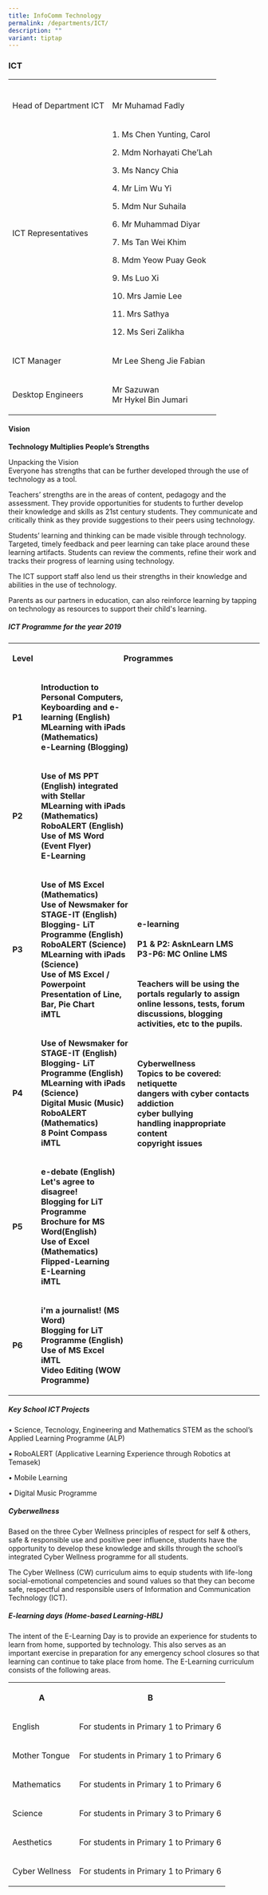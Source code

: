 ```yaml
---
title: InfoComm Technology
permalink: /departments/ICT/
description: ""
variant: tiptap
---
```

<h3>ICT</h3><table><tbody><tr><th rowspan="1" colspan="1"><p></p></th><th rowspan="1" colspan="1"><p></p></th></tr><tr><td rowspan="1" colspan="1"><p>Head of Department ICT</p></td><td rowspan="1" colspan="1"><p>Mr Muhamad Fadly</p></td></tr><tr><td rowspan="1" colspan="1"><p>ICT Representatives</p></td><td rowspan="1" colspan="1"><p>1. Ms Chen Yunting, Carol</p><p>2. Mdm Norhayati Che’Lah</p><p>3. Ms Nancy Chia</p><p>4. Mr Lim Wu Yi</p><p>5. Mdm Nur Suhaila</p><p>6. Mr Muhammad Diyar</p><p>7. Ms Tan Wei Khim</p><p>8. Mdm Yeow Puay Geok</p><p>9. Ms Luo Xi</p><p>10. Mrs Jamie Lee</p><p>11. Mrs Sathya</p><p>12. Ms Seri Zalikha</p></td></tr><tr><td rowspan="1" colspan="1"><p>ICT Manager</p></td><td rowspan="1" colspan="1"><p>Mr Lee Sheng Jie Fabian</p></td></tr><tr><td rowspan="1" colspan="1"><p>Desktop Engineers</p></td><td rowspan="1" colspan="1"><p>Mr Sazuwan<br>Mr Hykel Bin Jumari</p></td></tr></tbody></table><h4>Vision</h4><p><strong>Technology Multiplies People’s Strengths</strong>&nbsp;</p><p>Unpacking the Vision <br>Everyone has strengths that can be further developed through the use of technology as a tool.&nbsp;</p><p>Teachers’ strengths are in the areas of content, pedagogy and the assessment. They provide opportunities for students to further develop their knowledge and skills as 21st century students. They communicate and critically think as they provide suggestions to their peers using technology.&nbsp;</p><p>Students’ learning and thinking can be made visible through technology. Targeted, timely feedback and peer learning can take place around these learning artifacts. Students can review the comments, refine their work and tracks their progress of learning using technology.</p><p>The ICT support staff also lend us their strengths in their knowledge and abilities in the use of technology.&nbsp;</p><p>Parents as our partners in education, can also reinforce learning by tapping on technology as resources to support their child's learning.&nbsp;</p><h5>ICT Programme for the year 2019</h5><table><tbody><tr><th rowspan="1" colspan="1"><p><strong>Level<br></strong></p></th><th rowspan="1" colspan="2"><p><strong>Programmes</strong></p></th></tr><tr><td rowspan="1" colspan="1"><p><strong>P1 <br></strong></p></td><td rowspan="1" colspan="1"><p><strong>Introduction to Personal Computers, Keyboarding and e-learning (English)<br>MLearning with iPads (Mathematics)<br>e-Learning (Blogging) <br></strong></p></td><td rowspan="6" colspan="1"><p><strong>e-learning<br><br>P1 &amp; P2: AsknLearn LMS<br>P3-P6: MC Online LMS<br><br><br>Teachers will be using the portals regularly to assign online lessons, tests, forum discussions, blogging activities, etc to the pupils.<br><br><br><br>Cyberwellness<br>Topics to be covered:<br>netiquette<br>dangers with cyber contacts<br>addiction<br>cyber bullying<br>handling inappropriate content<br>copyright issues</strong></p></td></tr><tr><td rowspan="1" colspan="1"><p><strong>P2 <br></strong></p></td><td rowspan="1" colspan="1"><p><strong>Use of MS PPT (English) integrated with Stellar<br>MLearning with iPads (Mathematics)<br>RoboALERT (English)<br>Use of MS Word (Event Flyer)<br>E-Learning <br></strong></p></td></tr><tr><td rowspan="1" colspan="1"><p><strong>P3 <br></strong></p></td><td rowspan="1" colspan="1"><p><strong>Use of MS Excel (Mathematics)<br>Use of Newsmaker for STAGE-IT (English)<br>Blogging- LiT Programme (English)<br>RoboALERT (Science)<br>MLearning with iPads (Science)<br>Use of MS Excel / Powerpoint<br>Presentation of Line, Bar, Pie Chart<br>iMTL <br></strong></p></td></tr><tr><td rowspan="1" colspan="1"><p><strong>P4 <br></strong></p></td><td rowspan="1" colspan="1"><p><strong>Use of Newsmaker for STAGE-IT (English)<br>Blogging- LiT Programme (English)<br>MLearning with iPads (Science)<br>Digital Music (Music)<br>RoboALERT (Mathematics)<br>8 Point Compass<br>iMTL <br></strong></p></td></tr><tr><td rowspan="1" colspan="1"><p><strong>P5 <br></strong></p></td><td rowspan="1" colspan="1"><p><strong>e-debate (English)<br>Let's agree to disagree!<br>Blogging for LiT Programme <br>Brochure for MS Word(English)<br>Use of Excel (Mathematics)<br>Flipped-Learning<br>E-Learning<br>iMTL <br></strong></p></td></tr><tr><td rowspan="1" colspan="1"><p><strong>P6 <br></strong></p></td><td rowspan="1" colspan="1"><p><strong>i'm a journalist! (MS Word)<br>Blogging for LiT Programme (English)<br>Use of MS Excel<br>iMTL<br>Video Editing (WOW Programme)</strong></p></td></tr></tbody></table><h5>Key School ICT Projects</h5><p>• Science, Tecnology, Engineering and Mathematics STEM as the school’s Applied Learning Programme (ALP)</p><p>• RoboALERT (Applicative Learning Experience through Robotics at Temasek)&nbsp;</p><p>• Mobile Learning&nbsp;&nbsp;</p><p>• Digital Music Programme</p><h5>Cyberwellness</h5><p>Based on the three Cyber Wellness principles of respect for self &amp; others, safe &amp; responsible use and positive peer influence, students have the opportunity to develop these knowledge and skills through the school’s integrated Cyber Wellness programme for all students.&nbsp;</p><p>The Cyber Wellness (CW) curriculum aims to equip students with life-long social-emotional competencies and sound values so that they can become safe, respectful and responsible users of Information and Communication Technology (ICT).</p><h5>E-learning days (Home-based Learning-HBL)</h5><p>The intent of the E-Learning Day is to provide an experience for students to learn from home,&nbsp;supported by technology. This also serves as an important exercise in preparation for any&nbsp;emergency school closures so that learning can continue to take place from home. The E-Learning curriculum consists of the following areas.</p><table><tbody><tr><th rowspan="1" colspan="1"><p>A</p></th><th rowspan="1" colspan="1"><p>B</p></th></tr><tr><td rowspan="1" colspan="1"><p>English</p></td><td rowspan="1" colspan="1"><p>For students in Primary 1 to Primary 6</p></td></tr><tr><td rowspan="1" colspan="1"><p>Mother Tongue</p></td><td rowspan="1" colspan="1"><p>For students in Primary 1 to Primary 6</p></td></tr><tr><td rowspan="1" colspan="1"><p>Mathematics</p></td><td rowspan="1" colspan="1"><p>For students in Primary 1 to Primary 6</p></td></tr><tr><td rowspan="1" colspan="1"><p>Science</p></td><td rowspan="1" colspan="1"><p>For students in Primary 3 to Primary 6</p></td></tr><tr><td rowspan="1" colspan="1"><p>Aesthetics</p></td><td rowspan="1" colspan="1"><p>For students in Primary 1 to Primary 6</p></td></tr><tr><td rowspan="1" colspan="1"><p>Cyber Wellness</p></td><td rowspan="1" colspan="1"><p>For students in Primary 1 to Primary 6</p></td></tr></tbody></table><p></p>